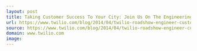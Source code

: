 ```yaml
---
layout: post
title: Taking Customer Success To Your City: Join Us On The Engineering The Customer Experience Roadshow
url: https://www.twilio.com/blog/2014/04/twilio-roadshow-engineer-customer-experience-nt.html
source: https://www.twilio.com/blog/2014/04/twilio-roadshow-engineer-customer-experience-nt.html
domain: www.twilio.com
image: 
---
```


